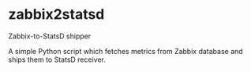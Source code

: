 # zabbix2statsd
Zabbix-to-StatsD shipper

A simple Python script which fetches metrics from Zabbix database and ships them to StatsD receiver.

